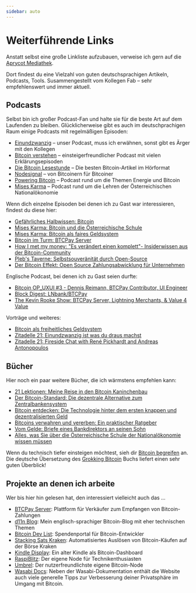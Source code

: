 ```yaml
---
sidebar: auto
---
```


# Weiterführende Links

Anstatt selbst eine große Linkliste aufzubauen, verweise ich gern auf die [Aprycot Mediathek](https://aprycot.media/thek/).

Dort findest du eine Vielzahl von guten deutschsprachigen Artikeln, Podcasts, Tools.
Susammengestellt vom Kollegen Fab – sehr empfehlenswert und immer aktuell.

## Podcasts

Selbst bin ich großer Podcast-Fan und halte sie für die beste Art auf dem Laufenden zu bleiben.
Glücklicherweise gibt es auch im deutschprachigen Raum einige Podcasts mit regelmäßigen Episoden:

- [Einundzwanzig](https://einundzwanzig.space/) – unser Podcast, muss ich erwähnen, sonst gibt es Ärger mit den Kollegen
- [Bitcoin verstehen](https://anchor.fm/bitcoinverstehenpodcast) – einsteigerfreundlicher Podcast mit vielen Erklärungsepisoden
- [Die Bitcoin Lesestunde](https://anchor.fm/aprycotmedia) – Die besten Bitcoin-Artikel im Hörformat
- [Nodesignal](https://nodesignal.space/) – von Bitcoinern für Bitcoiner
- [Powering Bitcoin](https://anchor.fm/poweringbitcoin) – Podcast rund um die Themen Energie und Bitcoin
- [Mises Karma](https://miseskarma.de/) – Podcast rund um die Lehren der Österreichischen Nationalökonomie

Wenn dich einzelne Episoden bei denen ich zu Gast war interessieren, findest du diese hier:

- [Gefährliches Halbwissen: Bitcoin](/files/ghw-103-bitcoin.mp3)
- [Mises Karma: Bitcoin und die Österreichische Schule](https://miseskarma.de/podcast/episode-34-bitcoin-und-die-oesterreichische-schule-im-gespraech-mit-markus-und-dennis/)
- [Mises Karma: Bitcoin als faires Geldsystem](https://miseskarma.de/podcast/episode-68-bitcoin-als-faires-geldsystem-im-gespraech-mit-dennis-fabio-und-markus/)
- [Bitcoin im Turm: BTCPay Server](https://bitcoin-im-turm.zencast.website/episodes/btcpayserver-mit-dennis-reimann)
- [How I met my money: "Es verändert einen komplett"- Insiderwissen aus der Bitcoin-Community](https://t.co/WCZ8HytlXB)
- [Pleb's Taverne: Selbstsouveränität durch Open-Source](https://anchor.fm/plebs-taverne/episodes/Episode-14---Selbstsouvernitt-durch-Open-Source-728541-e1g6o76)
- [Der Bitcoin Effekt: Open Source Zahlungsabwicklung für Unternehmen](https://www.youtube.com/watch?v=3dSks_WpEGY)

Englische Podcast, bei denen ich zu Gast seien durfte:

- [Bitcoin OP_UXUI #3 - Dennis Reimann, BTCPay Contributor, UI Engineer](https://anchor.fm/bitcoinopuxui/episodes/Bitcoin-OP_UXUI---Episode-03---Dennis-Reimann--BTCPay-contributor--UI-engineer-eh0bg3/a-a2ocbnv)
- [Block Digest: LNbank/BTCPay](https://www.youtube.com/watch?v=FtteK-HJuX0)
- [The Kevin Rooke Show: BTCPay Server, Lightning Merchants, & Value 4 Value](https://anchor.fm/kevin-rooke/episodes/E39-Dennis-Reimann-on-BTCPay-Server--Lightning-Merchants---Value-4-Value-e1henm6)

Vorträge und weiteres:

- [Bitcoin als freiheitliches Geldsystem](https://youtu.be/IhdZ-48onW8)
- [Zitadelle 21: Einundzwanzig ist was du draus machst](https://youtu.be/mmesVymyvdI)
- [Zitadelle 21: Fireside Chat with René Pickhardt and Andreas Antonopoulos](https://youtu.be/wFiFvCx3ltU)

## Bücher

Hier noch ein paar weitere Bücher, die ich wärmstens empfehlen kann:

- [21 Lektionen: Meine Reise in den Bitcoin Kaninchenbau](https://amzn.to/2XrshU2)
- [Der Bitcoin-Standard: Die dezentrale Alternative zum Zentralbankensystem](https://amzn.to/2zlk3F3)
- [Bitcoin entdecken: Die Technologie hinter dem ersten knappen und dezentralisierten Geld](https://amzn.to/3aMDhmH)
- [Bitcoins verwahren und vererben: Ein praktischer Ratgeber](https://amzn.to/3saURpT)
- [Vom Gelde: Briefe eines Bankdirektors an seinen Sohn](https://amzn.to/3uJemri)
- [Alles, was Sie über die Österreichische Schule der Nationalökonomie wissen müssen](https://amzn.to/2B3G0ZL)

Wenn du technisch tiefer einsteigen möchtest, sieh dir [Bitcoin begreifen](http://bitcoinbegreifen.de/) an.
Die deutsche Übersetzung des [Grokking Bitcoin](https://amzn.to/2XvbDCO) Buchs liefert einen sehr guten Überblick!

## Projekte an denen ich arbeite

Wer bis hier hin gelesen hat, den interessiert vielleicht auch das …

- [BTCPay Server](https://btcpayserver.org): Plattform für Verkäufer zum Empfangen von Bitcoin-Zahlungen
- [d11n Blog](https://d11n.net): Mein englisch-sprachiger Bitcoin-Blog mit eher technischen Themen
- [Bitcoin Dev List](https://bitcoindevlist.com): Spendenportal für Bitcoin-Entwickler
- [Stacking Sats Kraken](https://github.com/dennisreimann/stacking-sats-kraken): Automatisiertes Auslösen von Bitcoin-Käufen auf der Börse Kraken
- [Kindle Display](https://github.com/dennisreimann/kindle-display): Ein alter Kindle als Bitcoin-Dashboard
- [RaspiBlitz](https://github.com/rootzoll/raspiblitz): Der eigene Node für Technikenthusiasten
- [Umbrel](https://getumbrel.com/): Der nutzerfreundlichste eigene Bitcoin-Node
- [Wasabi Docs](https://docs.wasabiwallet.io/): Neben der Wasabi-Dokumentation enthält die Website auch viele generelle Tipps zur Verbesserung deiner Privatsphäre im Umgang mit Bitcoin.
